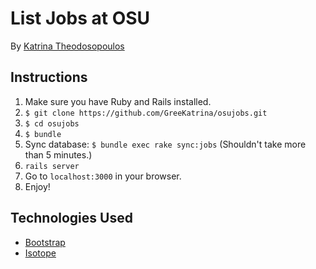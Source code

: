# List Jobs at OSU

By [Katrina Theodosopoulos](mailto:katrinacodes@gmail.com)

## Instructions

1. Make sure you have Ruby and Rails installed.
2. `$ git clone https://github.com/GreeKatrina/osujobs.git`
3. `$ cd osujobs`
4. `$ bundle`
5. Sync database: `$ bundle exec rake sync:jobs` (Shouldn't take more than 5 minutes.)
6. `rails server`
7. Go to `localhost:3000` in your browser.
8. Enjoy!

## Technologies Used

* [Bootstrap](https://getbootstrap.com/)
* [Isotope](https://isotope.metafizzy.co/)
